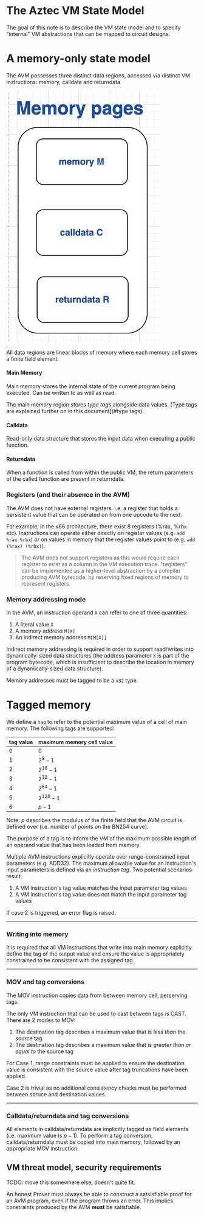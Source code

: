 # The Aztec VM State Model

The goal of this note is to describe the VM state model and to specify "internal" VM abstractions that can be mapped to circuit designs.

# A memory-only state model

The AVM possesses three distinct data regions, accessed via distinct VM instructions: memory, calldata and returndata

![](./gen/images/state-model/memory.png)

All data regions are linear blocks of memory where each memory cell stores a finite field element.

#### Main Memory

Main memory stores the internal state of the current program being executed.
Can be written to as well as read.

The main memory region stores _type tags_ alongside data values. [Type tags are explained further on in this document](#type tags).

#### Calldata

Read-only data structure that stores the input data when executing a public function.

#### Returndata

When a function is called from within the public VM, the return parameters of the called function are present in returndata.

### Registers (and their absence in the AVM)

The AVM does not have external registers. i.e. a register that holds a persistent value that can be operated on from one opcode to the next.

For example, in the x86 architecture, there exist 8 registers (%rax, %rbx etc). Instructions can operate either directly on register values (e.g. `add %rax %rbx`) or on values in memory that the register values point to (e.g. `add (%rax) (%rbx)`).

> The AVM does not support registers as this would require each register to exist as a column in the VM execution trace. "registers" can be implemented as a higher-level abstraction by a compiler producing AVM bytecode, by reserving fixed regions of memory to represent registers.

### Memory addressing mode

In the AVM, an instruction operand `X` can refer to one of three quantities:

1. A literal value `X`
2. A memory address `M[X]`
3. An indirect memory address `M[M[X]]`

Indirect memory addressing is required in order to support read/writes into dynamically-sized data structures (the address parameter `X` is part of the program bytecode, which is insufficient to describe the location in memory of a dynamically-sized data structure).

Memory addresses must be tagged to be a `u32` type.

# Tagged memory

We define a `tag` to refer to the potential maximum value of a cell of main memory. The following tags are supported:

| tag value | maximum memory cell value |
| --------- | ------------------------- |
| 0         | 0                         |
| 1         | $2^8 - 1$                 |
| 2         | $2^{16} - 1$              |
| 3         | $2^{32} - 1$              |
| 4         | $2^{64} - 1$              |
| 5         | $2^{128} - 1$             |
| 6         | $p - 1$                   |

Note: $p$ describes the modulus of the finite field that the AVM circuit is defined over (i.e. number of points on the BN254 curve).

The purpose of a tag is to inform the VM of the maximum possible length of an operand value that has been loaded from memory.

Multiple AVM instructions explicitly operate over range-constrained input parameters (e.g. ADD32). The maximum allowable value for an instruction's input parameters is defined via an _instruction tag_. Two potential scenarios result:

1. A VM instruction's tag value matches the input parameter tag values
2. A VM instruction's tag value does not match the input parameter tag values

If case 2 is triggered, an error flag is raised.

---

### Writing into memory

It is required that all VM instructions that write into main memory explicitly define the tag of the output value and ensure the value is appropriately constrained to be consistent with the assigned tag.

---

### MOV and tag conversions

The MOV instruction copies data from between memory cell, perserving tags.

The only VM instruction that can be used to cast between tags is CAST. There are 2 modes to MOV:

1. The destination tag describes a maximum value that is _less than_ the source tag
2. The destination tag describes a maximum value that is _greater than or equal to_ the source tag

For Case 1, range constraints must be applied to ensure the destination value is consistent with the source value after tag truncations have been applied.

Case 2 is trivial as no additional consistency checks must be performed between soruce and destination values.

---

### Calldata/returndata and tag conversions

All elements in calldata/returndata are implicitly tagged as field elements (i.e. maximum value is $p - 1$). To perform a tag conversion, calldata/returndata must be copied into main memory, followed by an appropriate MOV instruction.

## VM threat model, security requirements

TODO: move this somewhere else, doesn't quite fit.

An honest Prover must always be able to construct a satsisfiable proof for an AVM program, even if the program throws an error.
This implies constraints produced by the AVM **must** be satisfiable.
